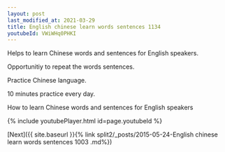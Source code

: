 ```yaml
---
layout: post
last_modified_at: 2021-03-29
title: English chinese learn words sentences 1134 
youtubeId: VWiWHq0PHKI
---
```

 
 
Helps to learn Chinese words and sentences for English speakers.

Opportunitiy to repeat the words sentences. 

Practice Chinese language. 
 
10 minutes practice every day. 
 
How to learn Chinese words and sentences for English speakers 
 
{% include youtubePlayer.html id=page.youtubeId %}
 
 
[Next]({{ site.baseurl }}{% link  split2/_posts/2015-05-24-English chinese learn words sentences 1003 .md%})
 
